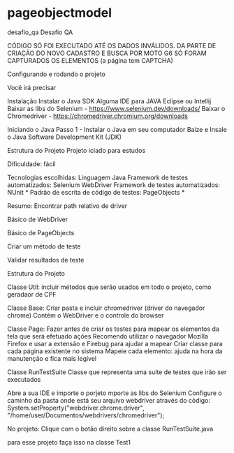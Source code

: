 # pageobjectmodel
desafio_qa
Desafio QA

CÓDIGO SÓ FOI EXECUTADO ATÉ OS DADOS INVÁLIDOS. DA PARTE DE CRIAÇÃO DO NOVO CADASTRO E BUSCA POR MOTO G6 SÓ FORAM CAPTURADOS OS ELEMENTOS (a página tem CAPTCHA)

Configurando e rodando o projeto

Você irá precisar

Instalação
Instalar o Java SDK Alguma IDE para JAVA Eclipse ou Intellij Baixar as libs do Selenium - https://www.selenium.dev/downloads/ Baixar o Chromedriver - https://chromedriver.chromium.org/downloads

Iniciando o Java Passo 1 - Instalar o Java em seu computador Baize e Insale o Java Software Development Kit (JDK)

Estrutura do Projeto
Projeto iciado para estudos

Dificuldade: fácil

Tecnologias escolhidas:
Linguagem Java Framework de testes automatizados: Selenium WebDriver Framework de testes automatizados: NUnit * Padrão de escrita de código de testes: PageObjects *

Resumo:
Encontrar path relativo de driver

Básico de WebDriver

Básico de PageObjects

Criar um método de teste

Validar resultados de teste

Estrutura do Projeto

Classe Util:
incluir métodos que serão usados em todo o projeto, como geradaor de CPF

Classe Base:
Criar pasta e incluir chromedriver (driver do navegador chrome) Contém o WebDriver e o controle do browser

Classe Page:
Fazer antes de criar os testes para mapear os elementos da tela que será efetuado ações Recomendo utilizar o navegador Mozilla Firefox e usar a extensão e Firebug para ajudar a mapear Criar classe para cada página existente no sistema Mapeie cada elemento: ajuda na hora da manutenção e fica mais legível

Classe RunTestSuite
Classe que representa uma suíte de testes que irão ser executados

Abre a sua IDE e importe o porjeto mporte as libs do Selenium Configure o caminho da pasta onde está seu arquivo webdriver através do código: System.setProperty("webdriver.chrome.driver", "/home/user/Documentos/webdrivers/chromedriver");

No projeto: Clique com o botão direito sobre a classe RunTestSuite.java

para esse projeto faça isso na classe Test1
